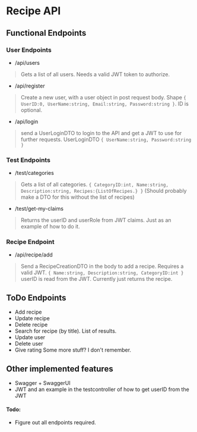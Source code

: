 # Recipe API

## Functional Endpoints

### User Endpoints

- /api/users
> Gets a list of all users. Needs a valid JWT token to authorize.
- /api/register
> Create a new user, with a user object in post request body. Shape `{ UserID:0, UserName:string, Email:string, Password:string }`. ID is optional.
- /api/login
> send a UserLoginDTO to login to the API and get a JWT to use for further requests. UserLoginDTO `{ UserName:string, Password:string }`

### Test Endpoints
- /test/categories
> Gets a list of all categories. `{ CategoryID:int, Name:string, Description:string, Recipes:{ListOfRecipes.} }`
> (Should probably make a DTO for this without the list of recipes)
- /test/get-my-claims
> Returns the userID and userRole from JWT claims. Just as an example of how to do it.

### Recipe Endpoint
- /api/recipe/add
> Send a RecipeCreationDTO in the body to add a recipe. Requires a valid JWT.
> `{ Name:string, Description:string, CategoryID:int }` userID is read from the JWT.
> Currently just returns the recipe.

## ToDo Endpoints

- Add recipe
- Update recipe
- Delete recipe
- Search for recipe (by title). List of results.
- Update user
- Delete user
- Give rating
Some more stuff? I don't remember.

## Other implemented features

- Swagger + SwaggerUI
- JWT and an example in the testcontroller of how to get userID from the JWT

#### Todo:

- Figure out all endpoints required.
